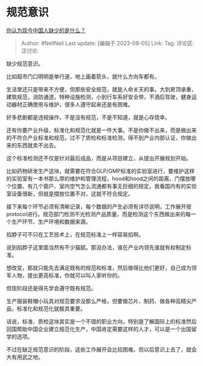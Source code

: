 # 规范意识
[你认为现今中国人缺少的是什么？](https://www.zhihu.com/question/615374033/answer/3150976775)

> Author: #NellNell
> Last update: [编辑于 2023-08-05]
> Link:
> Tag:
> 评论区:
> 泛讨论:

缺少规范意识。

比如超市门口明明是单行道，地上画着箭头，就什么方向车都有。

生活里还只是带来不方便，但那些安全规范，就是人命关天的事。大到房顶承重，建筑规范，消防通道，特种设施检测，小到行车系好安全带，不酒后驾驶，健身运动器材正确使用与维护，很多人遵守起来还是有困难。

好多悲剧都是违规操作，不是没有规范，不是不知道，就是心存侥幸。

还有你要产业升级，标准化和规范化就是一件大事。不是你做不出来，而是做出来的不符合产业标准和规范，过不了质检和标准检测，得不到产业内部认证，你做出来的东西就卖不出去。

这个标准检测还不仅是针对最后成品，而是从项目建立，从提出开展规划开始。

比如药物研发生产这块，就需要在符合GLP/GMP标准的实验室进行，要维护这样的实验室有一本书那么厚的维护和管理流程，hood和hood之间的距离、门摆放哪个位置、有几个窗户、室内空气怎么流通都有事无巨细的规定。我看国内有的实验室设备很新，但就是摆放位置不对，这就不符合规定。

接下来每个环节必须有清晰记录，每个数据的产生必须有详尽说明，工作展开按protocol进行。规范部门检测不光检测产品质量，而是检测这个东西做出来的每一个生产环节、生产环境和数据来源。

掐脖子可不只在工艺技术上，在规范标准上一样容易掐啊。

说到掐脖子这里面当然有不少猫腻。那没办法，谁在产业内领先谁就有权制定标准。

想改变，那就只能先去满足既有的规范和标准，然后做得比他们更好，自己成为领军人物，提出更高标准，你就可以叫人家听你的。

但现阶段还是得先学会遵守既有规范。

生产服装鞋帽小玩具对规范要求没那么严格，但要做芯片、制药、做各种高精尖产品，标准化和规范化就极其重要。

话说，标准、质检这块其实是一个不错的职业方向，特别是了解国际上的标准然后回国帮助中国企业建立规范化生产，中国肯定需要这样的人才，可以是一个出国留学的选项。

不过在缺乏规范意识的阶段，这些工作展开会比较困难。但以后意识上去了，就会大有用武之地。
